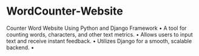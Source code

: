# WordCounter-Website
Counter Word Website Using Python and Django Framework  • A tool for counting words, characters, and other text metrics. • Allows users to input text and receive instant feedback. • Utilizes Django for a smooth, scalable backend. •
